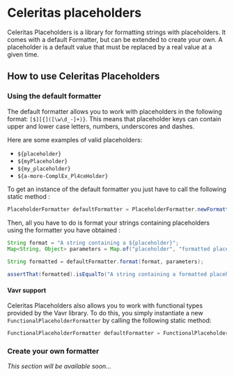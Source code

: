 # Celeritas placeholders

Celeritas Placeholders is a library for formatting strings with placeholders.
It comes with a default Formatter, but can be extended to create your own.
A placeholder is a default value that must be replaced by a real value at a given time.

## How to use Celeritas Placeholders

### Using the default formatter

The default formatter allows you to work with placeholders in the following format: `[$][{]([\w\d_-]+)}`.
This means that placeholder keys can contain upper and lower case letters, numbers, underscores and dashes.

Here are some examples of valid placeholders:

- `${placeholder}`
- `${myPlaceholder}`
- `${my_placeholder}`
- `${a-more-ComplEx_Pl4ceHolder}`

To get an instance of the default formatter you just have to call the following static method :
```java
PlaceholderFormatter defaultFormatter = PlaceholderFormatter.newFormatter();
```

Then, all you have to do is format your strings containing placeholders using the formatter you have obtained :
```java
String format = "A string containing a ${placeholder}";
Map<String, Object> parameters = Map.of("placeholder", "formatted placeholder");

String formatted = defaultFormatter.format(format, parameters);

assertThat(formatted).isEqualTo("A string containing a formatted placeholder");
```

#### Vavr support

Celeritas Placeholders also allows you to work with functional types provided by the Vavr library.
To do this, you simply instantiate a new `FunctionalPlaceholderFormatter` by calling the following static method:
```java
FunctionalPlaceholderFormatter defaultFormatter = FunctionalPlaceholderFormatter.newFunctionalFormatter();
```

### Create your own formatter

_This section will be available soon..._
